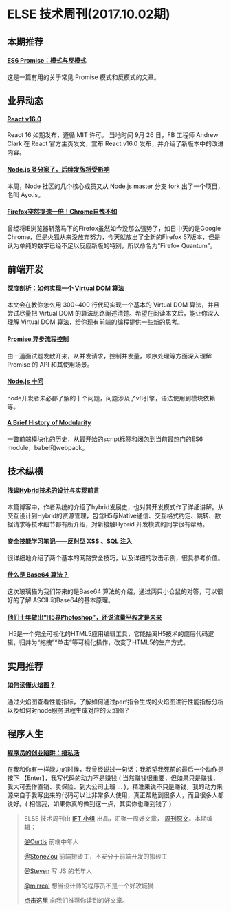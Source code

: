 # ELSE 技术周刊(2017.10.02期)

## 本期推荐 
#### [ES6 Promise：模式与反模式](https://zhuanlan.zhihu.com/p/29783901)
这是一篇有用的关于常见 Promise 模式和反模式的文章。

## 业界动态

#### [React v16.0](https://facebook.github.io/react/blog/2017/09/26/react-v16.0.html)
React 16 如期发布，遵循 MIT 许可。 当地时间 9月 26 日，FB 工程师 Andrew Clark 在 React 官方主页发文，宣布 React v16.0 发布，并介绍了新版本中的改进内容。

#### [Node.js 㕛分家了，后续发版将受影响](https://zhuanlan.zhihu.com/p/28799213)
本周，Node 社区的几个核心成员又从 Node.js master 分支 fork 出了一个项目，名叫 Ayo.js。

#### [Firefox突然提速一倍！Chrome自愧不如](http://www.toutiao.com/a6470454402669871629/?tt_from=mobile_qq&utm_campaign=client_share&app=news_article&utm_source=mobile_qq&iid=0&utm_medium=toutiao_ios)
曾经将IE浏览器斩落马下的Firefox虽然如今没那么强势了，如日中天的是Google Chrome，但是火狐从来没放弃努力，今天就放出了全新的Firefox 57版本，但是认为单纯的数字已经不足以反应新版的特别，所以命名为“Firefox Quantum”。

## 前端开发

#### [深度剖析：如何实现一个 Virtual DOM 算法](http://segmentfault.com/p/1210000011364809)
本文会在教你怎么用 300~400 行代码实现一个基本的 Virtual DOM 算法，并且尝试尽量把 Virtual DOM 的算法思路阐述清楚。希望在阅读本文后，能让你深入理解 Virtual DOM 算法，给你现有前端的编程提供一些新的思考。

#### [Promise 异步流程控制](https://juejin.im/post/59cdb6526fb9a00a4e67c7fb)
由一道面试题发散开来，从并发请求，控制并发量，顺序处理等方面深入理解 Promise 的 API 和其使用场景。

#### [Node.js 十问](https://zhuanlan.zhihu.com/p/29650110)
node开发者未必都了解的十个问题，问题涉及了v8引擎，语法使用到模块依赖等。

#### [A Brief History of Modularity](https://ponyfoo.com/articles/brief-history-of-modularity#nodejs-and-the-advent-of-commonjs)
一瞥前端模块化的历史，从最开始的script标签和闭包到当前最热门的ES6 module，babel和webpack。

## 技术纵横

#### [浅谈Hybrid技术的设计与实现前言](http://www.cnblogs.com/yexiaochai/p/4921635.html)
本篇博客中，作者系统的介绍了hybrid发展史，也对其开发模式作了详细讲解。从交互设计到Hybrid的资源管理，包含H5与Native通信、交互格式约定、跳转、数据请求等技术细节都有所介绍，对新接触Hybrid 开发模式的同学很有帮助。

#### [安全技能学习笔记——反射型 XSS 、SQL 注入](https://testerhome.com/topics/9898)

很详细地介绍了两个基本的网路安全技巧，以及详细的攻击示例，很具参考价值。

#### [什么是 Base64 算法？](http://mp.weixin.qq.com/s/H5U53RayntyX4-turj1j8A)
这次玻璃猫为我们带来的是Base64 算法的介绍，通过两只小仓鼠的对答，可以很好的了解 ASCII 和Base64的基本原理。

#### [他们十年做出“H5界Photoshop”，还说流量平权才是未来](http://www.toutiao.com/a6465451450428113165/?tt_from=mobile_qq&utm_campaign=client_share&app=news_article&utm_source=mobile_qq&iid=5574997551&utm_medium=toutiao_ios)
iH5是一个完全可视化的HTML5应用编辑工具，它能抽离H5技术的底层代码逻辑，归并为“拖拽”“单击”等可视化操作，改变了HTML5的生产方式。

## 实用推荐

#### [如何读懂火焰图？](http://www.ruanyifeng.com/blog/2017/09/flame-graph.html)
通过火焰图查看性能指标，了解如何通过perf指令生成的火焰图进行性能指标分析以及如何对node服务进程生成对应的火焰图？

## 程序人生

#### [程序员的创业陷阱：接私活](https://segmentfault.com/p/1210000011379205)
在我和你有一样能力的时候，我曾经说过一句话：我希望我死前的最后一个动作是按下 【Enter】，我写代码的动力不是赚钱 ( 当然赚钱很重要，但如果只是赚钱，我大可去作直销、卖保险、到大公司上班 … )，精准来说不只是赚钱，我的动力来源来自于我写出来的代码可以让非常多人使用，真正帮助到很多人，而且很多人都说好。( 相信我，如果你真的做到这一点，其实你也赚到钱了 )

> ELSE 技术周刊由 [IFT 小组](https://github.com/CtripFE) 出品，汇聚一周好文章， [周刊原文](https://zhuanlan.zhihu.com/p/29427394)。本期编辑：
>
> [@Curtis](https://github.com/CurtisCBS) 前端中年人
>
> [@StoneZou](https://github.com/stoneyong) 前端搬砖工，不安分于前端开发的搬砖工
>
> [@Steven](https://github.com/StevenX911) 写 JS 的老年人
>
> [@mirreal](https://github.com/mirreal) 想当设计师的程序员不是一个好攻城狮
>
> [点击这里](https://github.com/CtripFE/fe-weekly/issues) 向我们推荐你读到的好文章。

